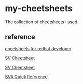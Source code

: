# my-cheetsheets

The collection of cheetsheets i used.

## reference
[cheetsheets for redhat developer](https://developers.redhat.com/cheat-sheets)

[SV Cheetsheet](https://www.amiq.com/consulting/resources/cheatsheets/#sv_cheatsheet)

[SV Cheetsheet](https://www.amiq.com/consulting/resources/cheatsheets/#sva_cheatsheet)

[SVA Quick Reference](https://uobdv.github.io/Design-Verification/Quick-References/SVA_QuickReference.CDNS.pdf)
